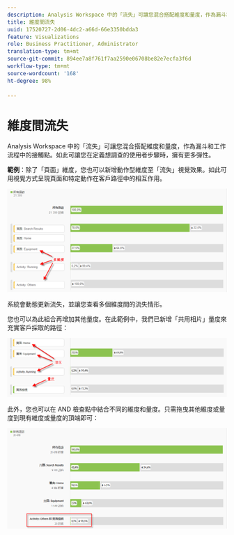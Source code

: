```yaml
---
description: Analysis Workspace 中的「流失」可讓您混合搭配維度和量度，作為漏斗和工作流程中的接觸點。如此可讓您在定義想調查的使用者步驟時，擁有更多彈性。
title: 維度間流失
uuid: 17520727-2d06-4dc2-a66d-66e3350bdda3
feature: Visualizations
role: Business Practitioner, Administrator
translation-type: tm+mt
source-git-commit: 894ee7a8f761f7aa2590e06708be82e7ecfa3f6d
workflow-type: tm+mt
source-wordcount: '168'
ht-degree: 98%

---
```



# 維度間流失

Analysis Workspace 中的「流失」可讓您混合搭配維度和量度，作為漏斗和工作流程中的接觸點。如此可讓您在定義想調查的使用者步驟時，擁有更多彈性。

**範例**：除了「頁面」維度，您也可以新增動作型維度至「流失」視覺效果。如此可用視覺方式呈現頁面和特定動作在客戶路徑中的相互作用。

![](assets/interdimensional-fallout1.png)

系統會動態更新流失，並讓您查看多個維度間的流失情形。

您也可以為此組合再增加其他量度。在此範例中，我們已新增「共用相片」量度來充實客戶採取的路徑：

![](assets/interdimensional-fallout2.png)

此外，您也可以在 AND 檢查點中結合不同的維度和量度。只需拖曳其他維度或量度到現有維度或量度的頂端即可：

![](assets/interdimensional-fallout3.png)

